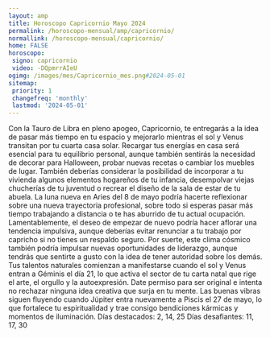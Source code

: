 ```yaml
---
layout: amp
title: Horoscopo Capricornio Mayo 2024 
permalink: /horoscopo-mensual/amp/capricornio/
normallink: /horoscopo-mensual/capricornio/
home: FALSE
horoscopo:
 signo: capricornio
 video: -DQpmrrAIeU
ogimg: /images/mes/Capricornio_mes.png#2024-05-01
sitemap:
 priority: 1
 changefreq: 'monthly'
 lastmod: '2024-05-01'
---
```



Con la Tauro de Libra en pleno apogeo, Capricornio, te entregarás a la idea de pasar más tiempo en tu espacio y mejorarlo mientras el sol y Venus transitan por tu cuarta casa solar. Recargar tus energías en casa será esencial para tu equilibrio personal, aunque también sentirás la necesidad de decorar para Halloween, probar nuevas recetas o cambiar los muebles de lugar. También deberías considerar la posibilidad de incorporar a tu vivienda algunos elementos hogareños de tu infancia, desempolvar viejas chucherías de tu juventud o recrear el diseño de la sala de estar de tu abuela.
La luna nueva en Aries del 8 de mayo podría hacerte reflexionar sobre una nueva trayectoria profesional, sobre todo si esperas pasar más tiempo trabajando a distancia o te has aburrido de tu actual ocupación. Lamentablemente, el deseo de empezar de nuevo podría hacer aflorar una tendencia impulsiva, aunque deberías evitar renunciar a tu trabajo por capricho si no tienes un respaldo seguro. Por suerte, este clima cósmico también podría impulsar nuevas oportunidades de liderazgo, aunque tendrás que sentirte a gusto con la idea de tener autoridad sobre los demás.
Tus talentos naturales comienzan a manifestarse cuando el sol y Venus entran a Géminis el día 21, lo que activa el sector de tu carta natal que rige el arte, el orgullo y la autoexpresión. Date permiso para ser original e intenta no rechazar ninguna idea creativa que surja en tu mente.
Las buenas vibras siguen fluyendo cuando Júpiter entra nuevamente a Piscis el 27 de mayo, lo que fortalece tu espiritualidad y trae consigo bendiciones kármicas y momentos de iluminación.
Días destacados: 2, 14, 25
Días desafiantes: 11, 17, 30